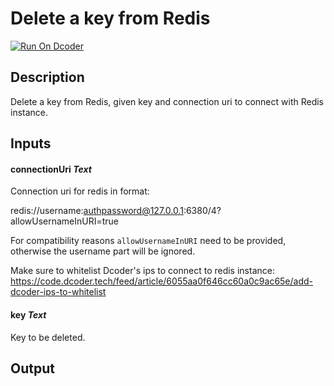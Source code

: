 # Delete a key from Redis
[![Run On Dcoder](https://static-content.dcoder.tech/dcoder-assets/run-on-dcoder.svg)](https://code.dcoder.tech/feed/block/614c7c6e244dc577b4cd3bb8)

## Description
Delete a key from Redis, given key and connection uri to connect with Redis instance.

## Inputs
#### **connectionUri**  *Text*
Connection uri for redis in format:

redis://username:authpassword@127.0.0.1:6380/4?allowUsernameInURI=true

For compatibility reasons `allowUsernameInURI` need to be provided, otherwise the username part will be ignored.

Make sure to whitelist Dcoder's ips to connect to redis instance: https://code.dcoder.tech/feed/article/6055aa0f646cc60a0c9ac65e/add-dcoder-ips-to-whitelist
#### **key**  *Text*
Key to be deleted.

## Output

